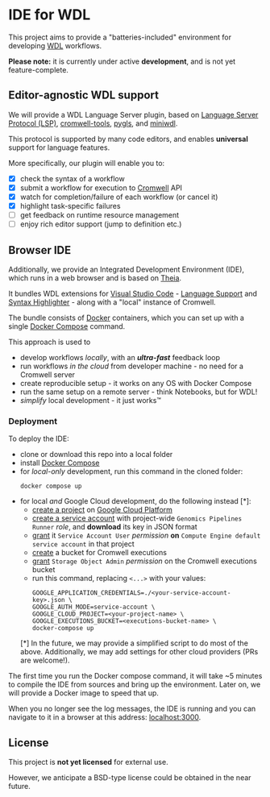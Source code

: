 # IDE for WDL

This project aims to provide a "batteries-included" environment
for developing [WDL](http://www.openwdl.org/) workflows.

**Please note:** it is currently under active **development**,
and is not yet feature-complete.

## Editor-agnostic WDL support

We will provide a WDL Language Server plugin, based on
[Language Server Protocol (LSP)](https://microsoft.github.io/language-server-protocol/),
[cromwell-tools](https://cromwell-tools.readthedocs.io),
[pygls](https://pygls.readthedocs.io),
and [miniwdl](https://miniwdl.readthedocs.io).

This protocol is supported by many code editors, and
enables **universal** support for language features.

More specifically, our plugin will enable you to:
- [x] check the syntax of a workflow
- [x] submit a workflow for execution to [Cromwell](https://cromwell.readthedocs.io) API
- [x] watch for completion/failure of each workflow (or cancel it)
- [x] highlight task-specific failures
- [ ] get feedback on runtime resource management
- [ ] enjoy rich editor support (jump to definition etc.)

## Browser IDE

Additionally, we provide an Integrated Development Environment (IDE),
which runs in a web browser and is based on [Theia](https://www.theia-ide.org/).

It bundles WDL extensions for [Visual Studio Code](https://code.visualstudio.com/) -
[Language Support](wdl-language-support) and
[Syntax Highlighter](https://marketplace.visualstudio.com/items?itemName=broadinstitute.wdl) -
along with a "local" instance of Cromwell.

The bundle consists of [Docker](https://www.docker.com/) containers,
which you can set up with a single
[Docker Compose](https://docs.docker.com/compose/) command.

This approach is used to
- develop workflows *locally*, with an ***ultra-fast*** feedback loop
- run workflows *in the cloud* from developer machine - no need for a Cromwell server
- create reproducible setup - it works on any OS with Docker Compose
- run the same setup on a remote server - think Notebooks, but for WDL!
- *simplify* local development - it just works&trade;

### Deployment

To deploy the IDE:
- clone or download this repo into a local folder
- install [Docker Compose](https://docs.docker.com/compose/install/)
- for *local-only* development, run this command in the cloned folder:
  ```
  docker compose up
  ```
- for local *and* Google Cloud development, do the following instead [*]:
  - [create a project](https://cloud.google.com/resource-manager/docs/creating-managing-projects#creating_a_project) on [Google Cloud Platform](https://cloud.google.com/)
  - [create a service account](https://cloud.google.com/iam/docs/creating-managing-service-accounts#creating_a_service_account) with project-wide `Genomics Pipelines Runner` _role_, and **download** its key in JSON format
  - [grant](https://cloud.google.com/iam/docs/granting-roles-to-service-accounts#granting_access_to_a_user_for_a_service_account) it `Service Account User` _permission_ **on**
      `Compute Engine default service account` in that project
  - [create](https://cloud.google.com/storage/docs/creating-buckets) a bucket for Cromwell executions
  - [grant](https://cloud.google.com/storage/docs/access-control/using-iam-permissions#bucket-add) `Storage Object Admin` _permission_ on the Cromwell executions bucket
  - run this command, replacing `<...>` with your values:
    ```
    GOOGLE_APPLICATION_CREDENTIALS=./<your-service-account-key>.json \
    GOOGLE_AUTH_MODE=service-account \
    GOOGLE_CLOUD_PROJECT=<your-project-name> \
    GOOGLE_EXECUTIONS_BUCKET=<executions-bucket-name> \
    docker-compose up
    ```
  [*] In the future, we may provide a simplified script to do most of the above.
      Additionally, we may add settings for other cloud providers (PRs are welcome!).

The first time you run the Docker compose command, it will take ~5 minutes to compile the IDE from sources and bring up the environment. Later on, we will provide a Docker image to speed that up.

When you no longer see the log messages, the IDE is running and you can navigate
to it in a browser at this address: [localhost:3000](http://localhost:3000).

## License

This project is **not yet licensed** for external use.

However, we anticipate a BSD-type license could be obtained
in the near future.
